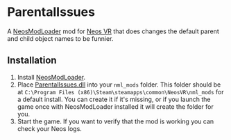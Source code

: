 # ParentalIssues

A [NeosModLoader](https://github.com/zkxs/NeosModLoader) mod for [Neos VR](https://neos.com/) that does changes the default parent and child object names to be funnier.

## Installation
1. Install [NeosModLoader](https://github.com/zkxs/NeosModLoader).
1. Place [ParentalIssues.dll](https://github.com/art0007i/ParentalIssues/releases/latest/download/ParentalIssues.dll) into your `nml_mods` folder. This folder should be at `C:\Program Files (x86)\Steam\steamapps\common\NeosVR\nml_mods` for a default install. You can create it if it's missing, or if you launch the game once with NeosModLoader installed it will create the folder for you.
1. Start the game. If you want to verify that the mod is working you can check your Neos logs.